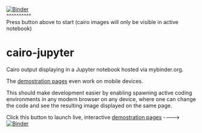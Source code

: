 [![Binder](http://mybinder.org/badge.svg)](http://mybinder.org/repo/fomightez/cairo-jupyter)  
^^^^^^^^^^  
Press button above to start (cairo images will only be visible in active notebook)


# cairo-jupyter

Cairo output displaying in a Jupyter notebook hosted via mybinder.org.

The [demostration pages](http://mybinder.org/repo/fomightez/cairo-jupyter) even work on mobile devices.

This should make development easier by enabling spawning active coding environments in any modern browser on any device, where one can change the code and see the resulting image displayed on the same page.

Click this button to launch live, interactive [demostration pages](http://mybinder.org/repo/fomightez/cairo-jupyter) ----> [![Binder](http://mybinder.org/badge.svg)](http://mybinder.org/repo/fomightez/cairo-jupyter)  
